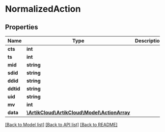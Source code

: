 # NormalizedAction

## Properties
Name | Type | Description | Notes
------------ | ------------- | ------------- | -------------
**cts** | **int** |  | 
**ts** | **int** |  | 
**mid** | **string** |  | 
**sdid** | **string** |  | [optional] 
**ddid** | **string** |  | 
**ddtid** | **string** |  | 
**uid** | **string** |  | 
**mv** | **int** |  | 
**data** | [**\ArtikCloud\ArtikCloud\Model\ActionArray**](ActionArray.md) |  | 

[[Back to Model list]](../README.md#documentation-for-models) [[Back to API list]](../README.md#documentation-for-api-endpoints) [[Back to README]](../README.md)


